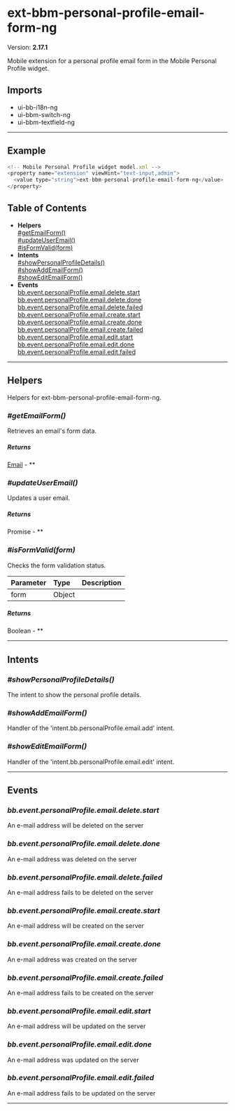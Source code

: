 # ext-bbm-personal-profile-email-form-ng


Version: **2.17.1**

Mobile extension for a personal profile email form in the Mobile Personal Profile widget.

## Imports

* ui-bb-i18n-ng
* ui-bbm-switch-ng
* ui-bbm-textfield-ng

---

## Example

```javascript
<!-- Mobile Personal Profile widget model.xml -->
<property name="extension" viewHint="text-input,admin">
  <value type="string">ext-bbm-personal-profile-email-form-ng</value>
</property>
```

## Table of Contents
- **Helpers**<br/>    <a href="#Helpers_getEmailForm">#getEmailForm()</a><br/>    <a href="#Helpers_updateUserEmail">#updateUserEmail()</a><br/>    <a href="#Helpers_isFormValid">#isFormValid(form)</a><br/>
- **Intents**<br/>    <a href="#Intents_showPersonalProfileDetails">#showPersonalProfileDetails()</a><br/>    <a href="#Intents_showAddEmailForm">#showAddEmailForm()</a><br/>    <a href="#Intents_showEditEmailForm">#showEditEmailForm()</a><br/>
- **Events**<br/>    <a href="#bb.event.personalProfile.email.delete.start">bb.event.personalProfile.email.delete.start</a><br/>    <a href="#bb.event.personalProfile.email.delete.done">bb.event.personalProfile.email.delete.done</a><br/>    <a href="#bb.event.personalProfile.email.delete.failed">bb.event.personalProfile.email.delete.failed</a><br/>    <a href="#bb.event.personalProfile.email.create.start">bb.event.personalProfile.email.create.start</a><br/>    <a href="#bb.event.personalProfile.email.create.done">bb.event.personalProfile.email.create.done</a><br/>    <a href="#bb.event.personalProfile.email.create.failed">bb.event.personalProfile.email.create.failed</a><br/>    <a href="#bb.event.personalProfile.email.edit.start">bb.event.personalProfile.email.edit.start</a><br/>    <a href="#bb.event.personalProfile.email.edit.done">bb.event.personalProfile.email.edit.done</a><br/>    <a href="#bb.event.personalProfile.email.edit.failed">bb.event.personalProfile.email.edit.failed</a><br/>

---

## Helpers

Helpers for ext-bbm-personal-profile-email-form-ng.

### <a name="Helpers_getEmailForm"></a>*#getEmailForm()*

Retrieves an email's form data.

##### Returns

[Email](model-bb-personal-profile-ng.html#Email) - **

### <a name="Helpers_updateUserEmail"></a>*#updateUserEmail()*

Updates a user email.

##### Returns

Promise - **

### <a name="Helpers_isFormValid"></a>*#isFormValid(form)*

Checks the form validation status.

| Parameter | Type | Description |
| :-- | :-- | :-- |
| form | Object |  |

##### Returns

Boolean - **

---

## Intents


### <a name="Intents_showPersonalProfileDetails"></a>*#showPersonalProfileDetails()*

The intent to show the personal profile details.

### <a name="Intents_showAddEmailForm"></a>*#showAddEmailForm()*

Handler of the 'intent.bb.personalProfile.email.add' intent.

### <a name="Intents_showEditEmailForm"></a>*#showEditEmailForm()*

Handler of the 'intent.bb.personalProfile.email.edit' intent.

---

## Events

### <a name="bb.event.personalProfile.email.delete.start"></a>*bb.event.personalProfile.email.delete.start*

An e-mail address will be deleted on the server

### <a name="bb.event.personalProfile.email.delete.done"></a>*bb.event.personalProfile.email.delete.done*

An e-mail address was deleted on the server

### <a name="bb.event.personalProfile.email.delete.failed"></a>*bb.event.personalProfile.email.delete.failed*

An e-mail address fails to be deleted on the server

### <a name="bb.event.personalProfile.email.create.start"></a>*bb.event.personalProfile.email.create.start*

An e-mail address will be created on the server

### <a name="bb.event.personalProfile.email.create.done"></a>*bb.event.personalProfile.email.create.done*

An e-mail address was created on the server

### <a name="bb.event.personalProfile.email.create.failed"></a>*bb.event.personalProfile.email.create.failed*

An e-mail address fails to be created on the server

### <a name="bb.event.personalProfile.email.edit.start"></a>*bb.event.personalProfile.email.edit.start*

An e-mail address will be updated on the server

### <a name="bb.event.personalProfile.email.edit.done"></a>*bb.event.personalProfile.email.edit.done*

An e-mail address was updated on the server

### <a name="bb.event.personalProfile.email.edit.failed"></a>*bb.event.personalProfile.email.edit.failed*

An e-mail address fails to be updated on the server


---
